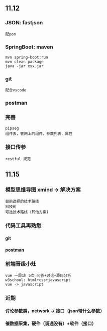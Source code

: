 ## 11.12
### JSON: fastjson
	配pom
### SpringBoot: maven
	mvn spring-boot:run
	mvn clean package
	java -jar xxx.jar
### git
	配合vscode
### postman 
### 完善 
	pipseg
	组件表，管网上的组件，参数列表，属性
### 接口传参
    restful 规范


## 11.15
### 模型思维导图 xmind -> 解决方案
    目前选择的技术路线
    科技树
    可选技术路线（其他方案)

### 代码工具再熟悉 
#### git
#### postman 

### 前端晋级小灶
    vue 一周1h 5次 问答+讨论+源码分析
	w3school: html+css+javascript
	vue -> javascript

### 近期
#### 讨论参数类，network -> 接口（json带什么参数）
#### 催数据采集，硬件（调通没有）+软件（接口）